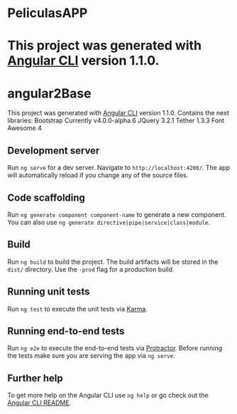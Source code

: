 
# PeliculasAPP

This project was generated with [Angular CLI](https://github.com/angular/angular-cli) version 1.1.0.
=======
# angular2Base

This project was generated with [Angular CLI](https://github.com/angular/angular-cli) version 1.1.0.
Contains the next libraries:
Bootstrap Currently v4.0.0-alpha.6
  JQuery 3.2.1
  Tether 1.3.3
Font Awesome 4



## Development server

Run `ng serve` for a dev server. Navigate to `http://localhost:4200/`. The app will automatically reload if you change any of the source files.

## Code scaffolding

Run `ng generate component component-name` to generate a new component. You can also use `ng generate directive|pipe|service|class|module`.

## Build

Run `ng build` to build the project. The build artifacts will be stored in the `dist/` directory. Use the `-prod` flag for a production build.

## Running unit tests

Run `ng test` to execute the unit tests via [Karma](https://karma-runner.github.io).

## Running end-to-end tests

Run `ng e2e` to execute the end-to-end tests via [Protractor](http://www.protractortest.org/).
Before running the tests make sure you are serving the app via `ng serve`.

## Further help

To get more help on the Angular CLI use `ng help` or go check out the [Angular CLI README](https://github.com/angular/angular-cli/blob/master/README.md).
